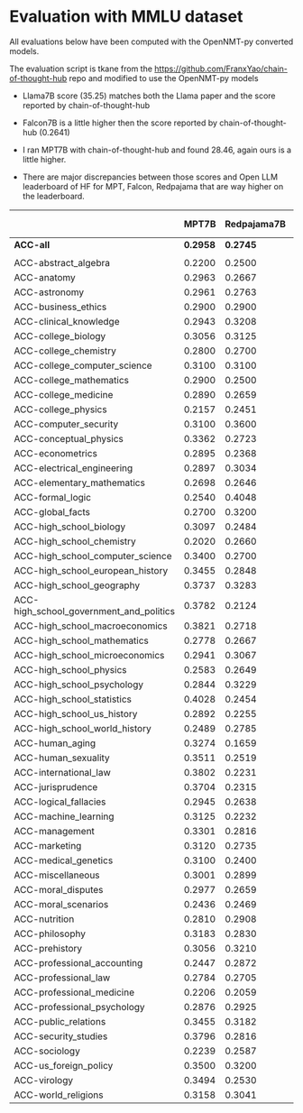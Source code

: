# Evaluation with MMLU dataset

All evaluations below have been computed with the OpenNMT-py converted models.

The evaluation script is tkane from the https://github.com/FranxYao/chain-of-thought-hub repo and modified to use the OpenNMT-py models

* Llama7B score (35.25) matches both the Llama paper and the score reported by chain-of-thought-hub

* Falcon7B is a little higher then the score reported by chain-of-thought-hub (0.2641)

* I ran MPT7B with chain-of-thought-hub and found 28.46, again ours is a little higher.

* There are major discrepancies between those scores and Open LLM leaderboard of HF for MPT, Falcon, Redpajama that are way higher on the leaderboard.


|                                         | **MPT7B**  | **Redpajama7B** | **Open Llama7B** | **Falcon7B** | **Llama7B** | **Open Llama13B** | **Llama13B** |
| --------------------------------------- | ---------- | --------------- | ---------------- | ------------ | ----------- | ----------------- | ------------ |
| **ACC-all**                             | **0.2958** | **0.2745**      | **0.3007**       | **0.2765**   | **0.3525**  | **0.4148**        | **0.4472**   |
|                                         |            |                 |                  |              |             |                   |              |
| ACC-abstract_algebra                    | 0.2200     | 0.2500          | 0.3000           | 0.2400       | 0.2500      | 0.3200            | 0.2800       |
| ACC-anatomy                             | 0.2963     | 0.2667          | 0.3333           | 0.2444       | 0.3852      | 0.4667            | 0.4889       |
| ACC-astronomy                           | 0.2961     | 0.2763          | 0.2500           | 0.2434       | 0.3487      | 0.4737            | 0.4671       |
| ACC-business_ethics                     | 0.2900     | 0.2900          | 0.3200           | 0.1900       | 0.4100      | 0.4100            | 0.4300       |
| ACC-clinical_knowledge                  | 0.2943     | 0.3208          | 0.3887           | 0.3019       | 0.3585      | 0.4113            | 0.4189       |
| ACC-college_biology                     | 0.3056     | 0.3125          | 0.3264           | 0.2153       | 0.3819      | 0.4167            | 0.4722       |
| ACC-college_chemistry                   | 0.2800     | 0.2700          | 0.2400           | 0.2300       | 0.2900      | 0.2800            | 0.2400       |
| ACC-college_computer_science            | 0.3100     | 0.3100          | 0.3100           | 0.3000       | 0.2900      | 0.4000            | 0.3700       |
| ACC-college_mathematics                 | 0.2900     | 0.2500          | 0.2800           | 0.2900       | 0.3400      | 0.3200            | 0.2500       |
| ACC-college_medicine                    | 0.2890     | 0.2659          | 0.3179           | 0.2659       | 0.3237      | 0.3699            | 0.4220       |
| ACC-college_physics                     | 0.2157     | 0.2451          | 0.1863           | 0.2157       | 0.2451      | 0.2549            | 0.1863       |
| ACC-computer_security                   | 0.3100     | 0.3600          | 0.3800           | 0.2800       | 0.4500      | 0.5400            | 0.6300       |
| ACC-conceptual_physics                  | 0.3362     | 0.2723          | 0.3064           | 0.3149       | 0.3702      | 0.3574            | 0.3915       |
| ACC-econometrics                        | 0.2895     | 0.2368          | 0.2895           | 0.2632       | 0.2632      | 0.3070            | 0.2719       |
| ACC-electrical_engineering              | 0.2897     | 0.3034          | 0.3034           | 0.2828       | 0.2483      | 0.4966            | 0.3862       |
| ACC-elementary_mathematics              | 0.2698     | 0.2646          | 0.2698           | 0.2593       | 0.2646      | 0.2487            | 0.2487       |
| ACC-formal_logic                        | 0.2540     | 0.4048          | 0.2381           | 0.1905       | 0.2619      | 0.3016            | 0.3889       |
| ACC-global_facts                        | 0.2700     | 0.3200          | 0.3200           | 0.3100       | 0.3000      | 0.2900            | 0.3400       |
| ACC-high_school_biology                 | 0.3097     | 0.2484          | 0.2968           | 0.2645       | 0.3387      | 0.4290            | 0.5065       |
| ACC-high_school_chemistry               | 0.2020     | 0.2660          | 0.2512           | 0.2512       | 0.2956      | 0.3350            | 0.2660       |
| ACC-high_school_computer_science        | 0.3400     | 0.2700          | 0.2800           | 0.3200       | 0.3300      | 0.2700            | 0.4500       |
| ACC-high_school_european_history        | 0.3455     | 0.2848          | 0.3455           | 0.2909       | 0.4667      | 0.4727            | 0.6121       |
| ACC-high_school_geography               | 0.3737     | 0.3283          | 0.3333           | 0.1667       | 0.3333      | 0.4899            | 0.5000       |
| ACC-high_school_government_and_politics | 0.3782     | 0.2124          | 0.3575           | 0.2591       | 0.4611      | 0.5959            | 0.6425       |
| ACC-high_school_macroeconomics          | 0.3821     | 0.2718          | 0.3564           | 0.2615       | 0.3410      | 0.4282            | 0.4256       |
| ACC-high_school_mathematics             | 0.2778     | 0.2667          | 0.2407           | 0.2481       | 0.2630      | 0.2667            | 0.2593       |
| ACC-high_school_microeconomics          | 0.2941     | 0.3067          | 0.2941           | 0.2899       | 0.3319      | 0.4370            | 0.4454       |
| ACC-high_school_physics                 | 0.2583     | 0.2649          | 0.2517           | 0.3179       | 0.2649      | 0.2980            | 0.2517       |
| ACC-high_school_psychology              | 0.2844     | 0.3229          | 0.3505           | 0.2440       | 0.4789      | 0.5486            | 0.5835       |
| ACC-high_school_statistics              | 0.4028     | 0.2454          | 0.3981           | 0.1852       | 0.3241      | 0.2546            | 0.2685       |
| ACC-high_school_us_history              | 0.2892     | 0.2255          | 0.3137           | 0.2892       | 0.3284      | 0.5490            | 0.5343       |
| ACC-high_school_world_history           | 0.2489     | 0.2785          | 0.2869           | 0.2996       | 0.4262      | 0.5105            | 0.6287       |
| ACC-human_aging                         | 0.3274     | 0.1659          | 0.2870           | 0.4215       | 0.3991      | 0.5157            | 0.5112       |
| ACC-human_sexuality                     | 0.3511     | 0.2519          | 0.2748           | 0.2901       | 0.3435      | 0.4962            | 0.5649       |
| ACC-international_law                   | 0.3802     | 0.2231          | 0.3636           | 0.2479       | 0.5207      | 0.5207            | 0.6860       |
| ACC-jurisprudence                       | 0.3704     | 0.2315          | 0.3426           | 0.3426       | 0.4167      | 0.4444            | 0.4722       |
| ACC-logical_fallacies                   | 0.2945     | 0.2638          | 0.2883           | 0.2638       | 0.4172      | 0.4847            | 0.5031       |
| ACC-machine_learning                    | 0.3125     | 0.2232          | 0.2321           | 0.3750       | 0.2768      | 0.3571            | 0.3304       |
| ACC-management                          | 0.3301     | 0.2816          | 0.2524           | 0.2816       | 0.3301      | 0.5243            | 0.6311       |
| ACC-marketing                           | 0.3120     | 0.2735          | 0.3761           | 0.2949       | 0.4615      | 0.5897            | 0.7094       |
| ACC-medical_genetics                    | 0.3100     | 0.2400          | 0.2700           | 0.2800       | 0.3700      | 0.5100            | 0.5100       |
| ACC-miscellaneous                       | 0.3001     | 0.2899          | 0.3678           | 0.2976       | 0.4278      | 0.5900            | 0.6296       |
| ACC-moral_disputes                      | 0.2977     | 0.2659          | 0.3295           | 0.3092       | 0.4133      | 0.4798            | 0.4566       |
| ACC-moral_scenarios                     | 0.2436     | 0.2469          | 0.2469           | 0.2492       | 0.2425      | 0.2715            | 0.2480       |
| ACC-nutrition                           | 0.2810     | 0.2908          | 0.3301           | 0.2582       | 0.3922      | 0.3758            | 0.5163       |
| ACC-philosophy                          | 0.3183     | 0.2830          | 0.2830           | 0.2830       | 0.4051      | 0.4662            | 0.5145       |
| ACC-prehistory                          | 0.3056     | 0.3210          | 0.3210           | 0.3117       | 0.3519      | 0.5216            | 0.5093       |
| ACC-professional_accounting             | 0.2447     | 0.2872          | 0.2553           | 0.2979       | 0.2730      | 0.3050            | 0.3227       |
| ACC-professional_law                    | 0.2784     | 0.2705          | 0.2523           | 0.2497       | 0.2973      | 0.3064            | 0.3566       |
| ACC-professional_medicine               | 0.2206     | 0.2059          | 0.2500           | 0.3125       | 0.4265      | 0.3860            | 0.5000       |
| ACC-professional_psychology             | 0.2876     | 0.2925          | 0.2696           | 0.2647       | 0.3546      | 0.3693            | 0.4575       |
| ACC-public_relations                    | 0.3455     | 0.3182          | 0.4091           | 0.3364       | 0.4091      | 0.5273            | 0.5545       |
| ACC-security_studies                    | 0.3796     | 0.2816          | 0.2939           | 0.3102       | 0.3306      | 0.4245            | 0.5224       |
| ACC-sociology                           | 0.2239     | 0.2587          | 0.2488           | 0.3532       | 0.4726      | 0.5473            | 0.6418       |
| ACC-us_foreign_policy                   | 0.3500     | 0.3200          | 0.3900           | 0.4200       | 0.4300      | 0.6100            | 0.7200       |
| ACC-virology                            | 0.3494     | 0.2530          | 0.3494           | 0.3554       | 0.3253      | 0.4398            | 0.4096       |
| ACC-world_religions                     | 0.3158     | 0.3041          | 0.4035           | 0.3333       | 0.4912      | 0.6550            | 0.6491       |

